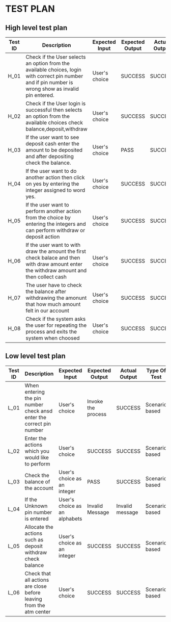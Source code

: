# TEST PLAN
##  High level test plan
| **Test ID** | **Description**                                              | **Expected Input** | **Expected Output** | **Actual Output** |**Type Of Test**  |    
|-------------|--------------------------------------------------------------|------------|-------------|----------------|------------------|
|  H_01       |Check if the User selects an option from the available choices, login with correct pin number  and if pin number is wrong show as invalid pin entered.|User's choice | SUCCESS| SUCCESS|Requirement based |
|  H_02       |Check if the User login is successful then selects an option from the available choices check balance,deposit,withdraw|User's choice  | SUCCESS| SUCCESS|Requirement based |
|  H_03       |If the user want to see deposit cash enter the amount to be deposited and after depositing check the balance. |User's choice | PASS | SUCCESS|Requirement based |
|  H_04       |If the user want to do another action then click on yes by entering the integer assigned to word yes.|User's choice | SUCCESS| SUCCESS|Requirement|
|  H_05       |If the user want to perform another action from the choice by entering the integers and can perform withdraw  or deposit action |User's choice | SUCCESS| SUCCESS|Requirement based |
|  H_06       |If the user want to with draw the amount the first check balace and then with draw amount enter the withdraw amount and then collect cash |User's choice | SUCCESS| SUCCESS|Requirement based  |
|  H_07       |The user have to check the balance after withdrawing the amonunt that how much amount felt in our account |User's choice | SUCCESS| SUCCESS|Requirement based  |
|  H_08       |Check if the system asks the user for repeating the process and exits the system when choosed |User's choice | SUCCESS| SUCCESS|Scenario based |

## Low level test plan
| **Test ID** | **Description**                                              | **Expected Input** | **Expected Output** | **Actual Output** |**Type Of Test**  |    
|-------------|--------------------------------------------------------------|------------|-------------|----------------|------------------|
|  L_01       |When entering the pin number check ansd enter the correct pin number |User's choice| Invoke the process| SUCCESS|Scenario based |
|  L_02       |Enter the actions which you would like to perform  |User's choice| SUCCESS| SUCCESS|Scenario based    |
|  L_03       |Check the balance of the account| User's choice as an integer| PASS| SUCCESS|Scenario based    |
|  L_04       |If the Unknown pin number is entered |User's choice as an alphabets| Invalid Message| Invalid message|Scenario based    |
|  L_05       |Allocate the actions such as deposit withdraw check balance | User's choice as an integer | SUCCESS| SUCCESS|Scenario based    |
|  L_06       |Check that all actions are close before leaving from the atm center|User's choice | SUCCESS| SUCCESS|Scenario based    |
